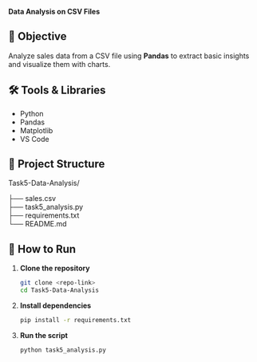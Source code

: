 **Data Analysis on CSV Files**

## 📌 Objective
Analyze sales data from a CSV file using **Pandas** to extract basic insights and visualize them with charts.

## 🛠 Tools & Libraries
- Python 
- Pandas
- Matplotlib
- VS Code

## 📂 Project Structure
Task5-Data-Analysis/

├── sales.csv              
├── task5_analysis.py      
├── requirements.txt       
└── README.md             
## 🚀 How to Run
1. **Clone the repository**
   ```bash
   git clone <repo-link>
   cd Task5-Data-Analysis
2. **Install dependencies**
   ```bash
   pip install -r requirements.txt
3. **Run the script**
   ```bash
   python task5_analysis.py

